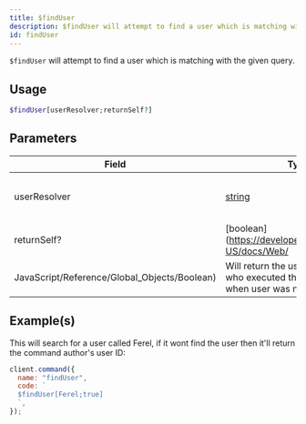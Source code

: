 ```yaml
---
title: $findUser
description: $findUser will attempt to find a user which is matching with the given query.
id: findUser
---
```


`$findUser` will attempt to find a user which is matching with the given query.

## Usage

```php
$findUser[userResolver;returnSelf?]
```

## Parameters

| Field                                        | Type                                                                                              | Description                           | Required |
| -------------------------------------------- | ------------------------------------------------------------------------------------------------- | ------------------------------------- | :------: |
| userResolver                                 | [string](https://developer.mozilla.org/en-US/docs/Web/JavaScript/Reference/Global_Objects/String) | Query which is used to find the user. |   true   |
| returnSelf?                                  | [boolean](https://developer.mozilla.org/en-US/docs/Web/                                           |
| JavaScript/Reference/Global_Objects/Boolean) | Will return the user ID of the user who executed the command when user was not found.             | false                                 |

## Example(s)

This will search for a user called Ferel, if it wont find the user then it'll return the command author's user ID:

```javascript
client.command({
  name: "findUser",
  code: `
  $findUser[Ferel;true]
  `,
});
```
